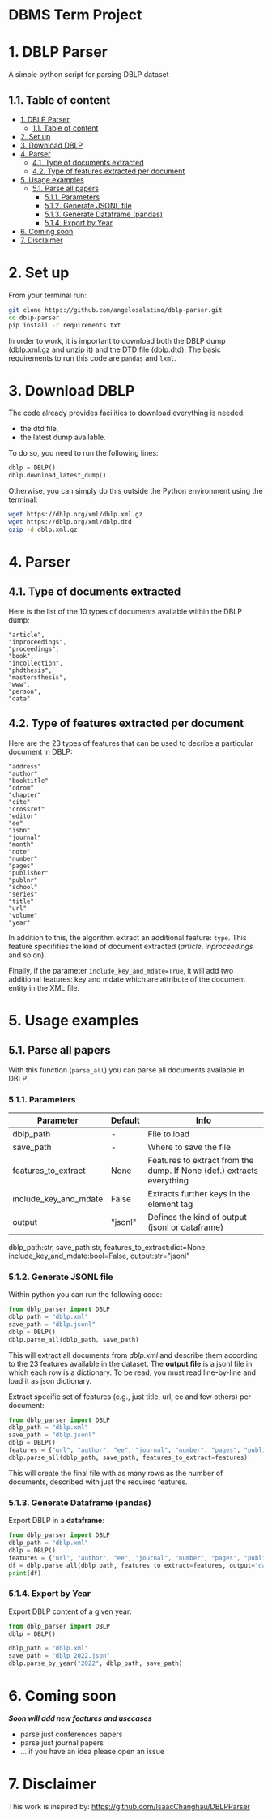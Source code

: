 # DBMS Term Project
# 1. DBLP Parser
A simple python script for parsing DBLP dataset
<!-- run install on requirements.txt -->

## 1.1. Table of content
- [1. DBLP Parser](#1-dblp-parser)
  - [1.1. Table of content](#11-table-of-content)
- [2. Set up](#2-set-up)
- [3. Download DBLP](#3-download-dblp)
- [4. Parser](#4-parser)
  - [4.1. Type of documents extracted](#41-type-of-documents-extracted)
  - [4.2. Type of features extracted per document](#42-type-of-features-extracted-per-document)
- [5. Usage examples](#5-usage-examples)
  - [5.1. Parse all papers](#51-parse-all-papers)
    - [5.1.1. Parameters](#511-parameters)
    - [5.1.2. Generate JSONL file](#512-generate-jsonl-file)
    - [5.1.3. Generate Dataframe (pandas)](#513-generate-dataframe-pandas)
    - [5.1.4. Export by Year](#514-export-by-year)
- [6. Coming soon](#6-coming-soon)
- [7. Disclaimer](#7-disclaimer)

# 2. Set up

From your terminal run:
```bash
git clone https://github.com/angelosalatino/dblp-parser.git
cd dblp-parser
pip install -r requirements.txt
```

In order to work, it is important to download both the DBLP dump (dblp.xml.gz and unzip it) and the DTD file (dblp.dtd).
The basic requirements to run this code are ```pandas``` and ```lxml```.

# 3. Download DBLP

The code already provides facilities to download everything is needed:
* the dtd file,
* the latest dump available.

To do so, you need to run the following lines:

```python
dblp = DBLP()
dblp.download_latest_dump()
```

Otherwise, you can simply do this outside the Python environment using the terminal:
```bash
wget https://dblp.org/xml/dblp.xml.gz
wget https://dblp.org/xml/dblp.dtd
gzip -d dblp.xml.gz
```


# 4. Parser

## 4.1. Type of documents extracted

Here is the list of the 10 types of documents available within the DBLP dump:

```
"article",
"inproceedings",
"proceedings",
"book",
"incollection",
"phdthesis",
"mastersthesis",
"www",
"person",
"data"
```

## 4.2. Type of features extracted per document

Here are the 23 types of features that can be used to decribe a particular document in DBLP:

```
"address" 
"author" 
"booktitle"
"cdrom" 
"chapter" 
"cite" 
"crossref" 
"editor" 
"ee" 
"isbn"
"journal" 
"month" 
"note" 
"number" 
"pages" 
"publisher" 
"publnr" 
"school" 
"series" 
"title" 
"url"
"volume" 
"year"
```

In addition to this, the algorithm extract an additional feature: ```type```. This feature specififies the kind of document extracted (*article*, *inproceedings* and so on).

Finally, if the parameter ```include_key_and_mdate=True```, it will add two additional features: key and mdate which are attribute of the document entity in the XML file. 


# 5. Usage examples

## 5.1. Parse all papers

With this function (```parse_all```) you can parse all documents available in DBLP.

### 5.1.1. Parameters

| Parameter   | Default | Info |
| ----------- | ----------- | ----------- |
| dblp_path   | -      | File to load |
| save_path   | -      | Where to save the file |
| features_to_extract   | None      | Features to extract from the dump. If None (def.) extracts everything|
| include_key_and_mdate   | False      | Extracts further keys in the element tag|
| output   | "jsonl"      | Defines the kind of output (jsonl or dataframe)|

dblp_path:str, save_path:str, features_to_extract:dict=None, include_key_and_mdate:bool=False, output:str="jsonl"
### 5.1.2. Generate JSONL file

Within python you can run the following code:
```python
from dblp_parser import DBLP
dblp_path = "dblp.xml"
save_path = "dblp.jsonl"
dblp = DBLP()
dblp.parse_all(dblp_path, save_path)
```
This will extract all documents from *dblp.xml* and describe them according to the 23 features available in the dataset. 
The **output file** is a jsonl file in which each row is a dictionary. To be read, you must read line-by-line and load it as json dictionary.

Extract specific set of features (e.g., just title, url, ee and few others) per document:
```python
from dblp_parser import DBLP
dblp_path = "dblp.xml"
save_path = "dblp.jsonl"
dblp = DBLP()
features = {"url", "author", "ee", "journal", "number", "pages", "publisher", "series","booktitle", "title", "volume", "year"}
dblp.parse_all(dblp_path, save_path, features_to_extract=features)
```
This will create the final file with as many rows as the number of documents, described with just the required features.

### 5.1.3. Generate Dataframe (pandas)

Export DBLP in a **dataframe**:
```python
from dblp_parser import DBLP
dblp_path = "dblp.xml"
dblp = DBLP()
features = {"url", "author", "ee", "journal", "number", "pages", "publisher", "series","booktitle", "title", "volume", "year"}
df = dblp.parse_all(dblp_path, features_to_extract=features, output="dataframe")
print(df)
```

### 5.1.4. Export by Year

Export DBLP content of a given year:
```python
from dblp_parser import DBLP
dblp = DBLP()

dblp_path = "dblp.xml"
save_path = "dblp_2022.json"
dblp.parse_by_year("2022", dblp_path, save_path)
```

# 6. Coming soon
**_Soon will add new features and usecases_**
* parse just conferences papers
* parse just journal papers
* ... if you have an idea please open an issue 


# 7. Disclaimer

This work is inspired by: https://github.com/IsaacChanghau/DBLPParser
